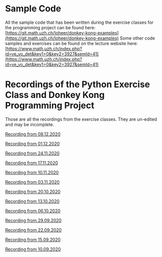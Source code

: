 # Sample Code

All the sample code that has been written during the exercise classes for the
programming project can be found here:
[https://git.math.uzh.ch/loheer/donkey-kong-examples](https://git.math.uzh.ch/loheer/donkey-kong-examples)
Some other code samples and exercises can be found on the lecture website here:
[https://www.math.uzh.ch/index.php?id=ve_vo_det&key1=0&key2=3927&semId=41](https://www.math.uzh.ch/index.php?id=ve_vo_det&key1=0&key2=3927&semId=41)

# Recordings of the Python Exercise Class and Donkey Kong Programming Project

Those are all the recordings from the exercise classes. They are un-edited and may be incomplete.

[Recording from 08.12.2020](https://collab.math.uzh.ch/playback/presentation/2.0/playback.html?meetingId=3ba63cc7a3a7f5ca431207b15e5beede884ddf52-1607428857404)

[Recording from 01.12.2020](https://collab.math.uzh.ch/playback/presentation/2.0/playback.html?meetingId=3ba63cc7a3a7f5ca431207b15e5beede884ddf52-1606824125655)

[Recording from 24.11.2020](https://collab.math.uzh.ch/playback/presentation/2.0/playback.html?meetingId=3ba63cc7a3a7f5ca431207b15e5beede884ddf52-1606218985670)

[Recording from 17.11.2020](https://collab.math.uzh.ch/playback/presentation/2.0/playback.html?meetingId=3ba63cc7a3a7f5ca431207b15e5beede884ddf52-1605614344319)

[Recording from 10.11.2020](https://collab.math.uzh.ch/playback/presentation/2.0/playback.html?meetingId=3ba63cc7a3a7f5ca431207b15e5beede884ddf52-1605009593282)

[Recording from 03.11.2020](https://collab.math.uzh.ch/playback/presentation/2.0/playback.html?meetingId=3ba63cc7a3a7f5ca431207b15e5beede884ddf52-1604404581771)

[Recording from 20.10.2020](https://collab.math.uzh.ch/playback/presentation/2.0/playback.html?meetingId=3ba63cc7a3a7f5ca431207b15e5beede884ddf52-1603191343806)

[Recording from 13.10.2020](https://collab.math.uzh.ch/playback/presentation/2.0/playback.html?meetingId=3ba63cc7a3a7f5ca431207b15e5beede884ddf52-1602586380909)

[Recording from 06.10.2020](https://collab.math.uzh.ch/playback/presentation/2.0/playback.html?meetingId=3ba63cc7a3a7f5ca431207b15e5beede884ddf52-1601982042015)

[Recording from 29.09.2020](https://collab.math.uzh.ch/playback/presentation/2.0/playback.html?meetingId=3ba63cc7a3a7f5ca431207b15e5beede884ddf52-1601377110227)

[Recording from 22.09.2020](https://collab.math.uzh.ch/playback/presentation/2.0/playback.html?meetingId=3ba63cc7a3a7f5ca431207b15e5beede884ddf52-1600772629446)

[Recording from 15.09.2020](https://collab.math.uzh.ch/playback/presentation/2.0/playback.html?meetingId=3ba63cc7a3a7f5ca431207b15e5beede884ddf52-1600167938677)

[Recording from 10.09.2020](https://collab.math.uzh.ch/playback/presentation/2.0/playback.html?meetingId=583e73b417400072650f5c055516f64c007fd233-1599732352447)

